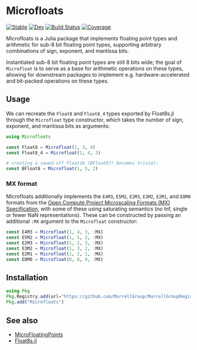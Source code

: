 # Microfloats

[![Stable](https://img.shields.io/badge/docs-stable-blue.svg)](https://MurrellGroup.github.io/Microfloats.jl/stable/)
[![Dev](https://img.shields.io/badge/docs-dev-blue.svg)](https://MurrellGroup.github.io/Microfloats.jl/dev/)
[![Build Status](https://github.com/MurrellGroup/Microfloats.jl/actions/workflows/CI.yml/badge.svg?branch=main)](https://github.com/MurrellGroup/Microfloats.jl/actions/workflows/CI.yml?query=branch%3Amain)
[![Coverage](https://codecov.io/gh/MurrellGroup/Microfloats.jl/branch/main/graph/badge.svg)](https://codecov.io/gh/MurrellGroup/Microfloats.jl)

Microfloats is a Julia package that implements floating point types and arithmetic for sub-8 bit floating point types, supporting arbitrary combinations of sign, exponent, and mantissa bits.

Instantiated sub-8 bit floating point types are still 8 bits wide; the goal of `Microfloat` is to serve as a base for arithmetic operations on these types, allowing for downstream packages to implement e.g. hardware-accelerated and bit-packed operations on these types.

## Usage

We can recreate the `Float8` and `Float8_4` types exported by Float8s.jl through the `Microfloat` type constructor, which takes the number of sign, exponent, and mantissa bits as arguments:

```julia
using Microfloats

const Float8 = Microfloat(1, 3, 4)
const Float8_4 = Microfloat(1, 4, 3)

# creating a sawed-off Float16 (BFloat8?) becomes trivial:
const BFloat8 = Microfloat(1, 5, 2)
```

### MX format

Microfloats additionally implements the `E4M3`, `E5M2`, `E2M3`, `E3M2`, `E2M1`, and `E8M0` formats from the [Open Compute Project Microscaling Formats (MX) Specification](https://www.opencompute.org/documents/ocp-microscaling-formats-mx-v1-0-spec-final-pdf), with some of these using saturating semantics (no Inf, single or fewer NaN representations). These can be constructed by passing an additional `:MX` argument to the `Microfloat` constructor:

```julia
const E4M3 = Microfloat(1, 4, 3, :MX)
const E5M2 = Microfloat(1, 5, 2, :MX)
const E2M3 = Microfloat(1, 2, 3, :MX)
const E3M2 = Microfloat(1, 3, 2, :MX)
const E2M1 = Microfloat(1, 2, 1, :MX)
const E8M0 = Microfloat(0, 8, 0, :MX)
```

## Installation

```julia
using Pkg
Pkg.Registry.add(url="https://github.com/MurrellGroup/MurrellGroupRegistry")
Pkg.add("Microfloats")
```

## See also

- [MicroFloatingPoints](https://github.com/goualard-f/MicroFloatingPoints.jl)
- [Float8s.jl](https://github.com/JuliaMath/Float8s.jl)
